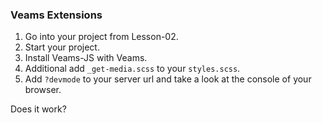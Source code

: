 ### Veams Extensions

1. Go into your project from Lesson-02.
2. Start your project.
3. Install Veams-JS with Veams. 
4. Additional add `_get-media.scss` to your `styles.scss`.
5. Add `?devmode` to your server url and take a look at the console of your browser. 

Does it work?